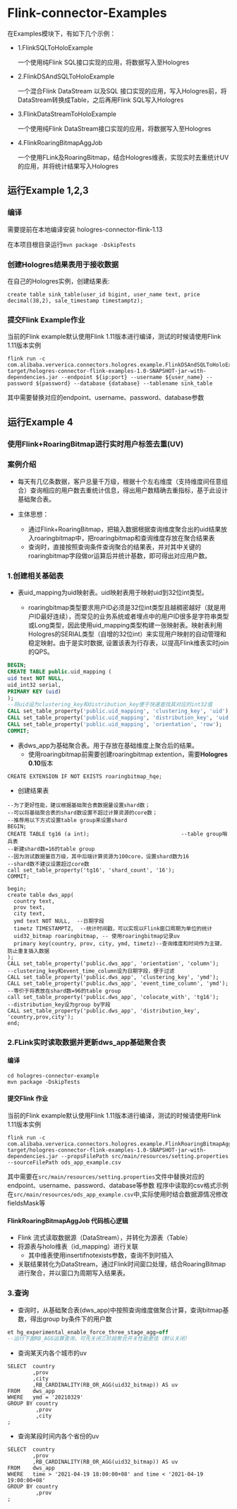 # Flink-connector-Examples
在Examples模块下，有如下几个示例：

* 1.FlinkSQLToHoloExample
  
    一个使用纯Flink SQL接口实现的应用，将数据写入至Hologres
* 2.FlinkDSAndSQLToHoloExample
  
    一个混合Flink DataStream 以及SQL 接口实现的应用，写入Hologres前，将DataStream转换成Table，之后再用Flink SQL写入Hologres
* 3.FlinkDataStreamToHoloExample
  
    一个使用纯Flink DataStream接口实现的应用，将数据写入至Hologres
* 4.FlinkRoaringBitmapAggJob

    一个使用FLink及RoaringBitmap，结合Hologres维表，实现实时去重统计UV的应用，并将统计结果写入Hologres

## 运行Example 1,2,3

### 编译

需要提前在本地编译安装 hologres-connector-flink-1.13

在本项目根目录运行```mvn package -DskipTests```

### 创建Hologres结果表用于接收数据
在自己的Hologres实例，创建结果表:

```create table sink_table(user_id bigint, user_name text, price decimal(38,2), sale_timestamp timestamptz);```

### 提交Flink Example作业
当前的Flink example默认使用Flink 1.11版本进行编译，测试的时候请使用Flink 1.11版本实例

```
flink run -c com.alibaba.ververica.connectors.hologres.example.FlinkDSAndSQLToHoloExample target/hologres-connector-flink-examples-1.0-SNAPSHOT-jar-with-dependencies.jar --endpoint ${ip:port} --username ${user_name} --password ${password} --database {database} --tablename sink_table
```

其中需要替换对应的endpoint、username、password、database参数

## 运行Example 4 

### 使用Flink+RoaringBitmap进行实时用户标签去重(UV)

### 案例介绍

* 每天有几亿条数据，客户总量千万级，根据十个左右维度（支持维度间任意组合）查询相应的用户数去重统计信息，得出用户数精确去重指标，基于此设计基础聚合表。

* 主体思想：
  * 通过Flink+RoaringBitmap，把输入数据根据查询维度聚合出的uid结果放入roaringbitmap中，把roaringbitmap和查询维度存放在聚合结果表
  * 查询时，直接按照查询条件查询聚合的结果表，并对其中关键的roaringbitmap字段做or运算后并统计基数，即可得出对应用户数。
  
### 1.创建相关基础表

* 表uid_mapping为uid映射表。uid映射表用于映射uid到32位int类型。

    * roaringbitmap类型要求用户ID必须是32位int类型且越稠密越好（就是用户ID最好连续），而常见的业务系统或者埋点中的用户ID很多是字符串类型或Long类型，因此使用uid_mapping类型构建一张映射表。映射表利用Hologres的SERIAL类型（自增的32位int）来实现用户映射的自动管理和稳定映射。由于是实时数据, 设置该表为行存表，以提高Flink维表实时join的QPS。

```sql
BEGIN;
CREATE TABLE public.uid_mapping (
uid text NOT NULL,
uid_int32 serial,
PRIMARY KEY (uid)
);
--将uid设为clustering_key和distribution_key便于快速查找其对应的int32值
CALL set_table_property('public.uid_mapping', 'clustering_key', 'uid');
CALL set_table_property('public.uid_mapping', 'distribution_key', 'uid');
CALL set_table_property('public.uid_mapping', 'orientation', 'row');
COMMIT;
```
* 表dws_app为基础聚合表。用于存放在基础维度上聚合后的结果。
    * 使用roaringbitmap前需要创建roaringbitmap extention，需要**Hologres 0.10**版本

```
CREATE EXTENSION IF NOT EXISTS roaringbitmap_hqe;

```
  * 创建结果表
```
--为了更好性能，建议根据基础聚合表数据量设置shard数；
--可以将基础聚合表的shard数设置不超过计算资源的core数；
--推荐用以下方式设置table group来设置shard
BEGIN;
CREATE TABLE tg16 (a int);                             --table group哨兵表
--新建shard数=16的table group
--因为测试数据量百万级，其中后端计算资源为100core，设置shard数为16
--shard数不建议设置超过core数
call set_table_property('tg16', 'shard_count', '16'); 
COMMIT;

begin;
create table dws_app(
  country text,
  prov text,
  city text, 
  ymd text NOT NULL,  --日期字段
  timetz TIMESTAMPTZ,  --统计时间戳，可以实现以Flink窗口周期为单位的统计
  uid32_bitmap roaringbitmap, -- 使用roaringbitmap记录uv
  primary key(country, prov, city, ymd, timetz)--查询维度和时间作为主键，防止重复插入数据
);
CALL set_table_property('public.dws_app', 'orientation', 'column');
--clustering_key和event_time_column设为日期字段，便于过滤
CALL set_table_property('public.dws_app', 'clustering_key', 'ymd');
CALL set_table_property('public.dws_app', 'event_time_column', 'ymd');
--等价于将表放在shard数=96的table group
call set_table_property('public.dws_app', 'colocate_with', 'tg16');
--distribution_key设为group by字段
CALL set_table_property('public.dws_app', 'distribution_key', 'country,prov,city');
end;
```

### 2.FLink实时读取数据并更新dws_app基础聚合表

#### 编译

```
cd hologres-connector-example
mvn package -DskipTests
```

#### 提交Flink 作业
当前的Flink example默认使用Flink 1.11版本进行编译，测试的时候请使用Flink 1.11版本实例

```
flink run -c com.alibaba.ververica.connectors.hologres.example.FlinkRoaringBitmapAggJob target/hologres-connector-flink-examples-1.0-SNAPSHOT-jar-with-dependencies.jar --propsFilePath src/main/resources/setting.properties --sourceFilePath ods_app_example.csv
```

其中需要在```src/main/resources/setting.properties```文件中替换对应的endpoint、username、password、database等参数
程序中读取的csv格式示例在```src/main/resources/ods_app_example.csv```中,实际使用时结合数据源情况修改fieldsMask等

#### FlinkRoaringBitmapAggJob 代码核心逻辑
* Flink 流式读取数据源（DataStream），并转化为源表（Table）
* 将源表与holo维表（id_mapping）进行关联
    * 其中维表使用insertifnotexists参数，查询不到时插入
* 关联结果转化为DataStream，通过Flink时间窗口处理，结合RoaringBitmap进行聚合，并以窗口为周期写入结果表。

### 3.查询

* 查询时，从基础聚合表(dws_app)中按照查询维度做聚合计算，查询bitmap基数，得出group by条件下的用户数

```sql
et hg_experimental_enable_force_three_stage_agg=off    
--运行下面RB_AGG运算查询，可先关闭三阶段聚合开关性能更佳（默认关闭）
```

* 查询某天内各个城市的uv

```
SELECT  country
        ,prov
        ,city
        ,RB_CARDINALITY(RB_OR_AGG(uid32_bitmap)) AS uv
FROM    dws_app
WHERE   ymd = '20210329'
GROUP BY country
         ,prov
         ,city
;
```

* 查询某段时间内各个省份的uv

```
SELECT  country
        ,prov
        ,RB_CARDINALITY(RB_OR_AGG(uid32_bitmap)) AS uv
FROM    dws_app
WHERE   time > '2021-04-19 18:00:00+08' and time < '2021-04-19 19:00:00+08'
GROUP BY country
         ,prov
;
```

